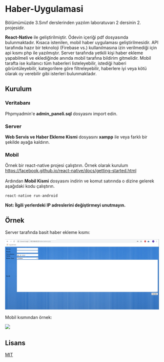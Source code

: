 ﻿# Haber-Uygulamasi
 
Bölümümüzde 3.Sınıf derslerinden yazılım laboratuvarı 2 dersinin 2. projesidir. 

**React-Native** ile geliştirilmiştir. Ödevin içeriği pdf dosyasında bulunmaktadır. Kısaca istenilen, mobil haber uygulaması geliştirilmesidir. API tarafında hazır bir teknoloji (Firebase vs.) kullanılmasına izin verilmediği için api kısmı php ile yazılmıştır. Server tarafında yetkili kişi haber ekleme yapabilmeli ve eklediğinde anında mobil tarafına bildirim gitmelidir. Mobil tarafta ise kullanıcı tüm haberleri listeleyebilir, istediği haberi görüntüleyebilir, kategorilere göre filtreleyebilir, haberlere iyi veya kötü olarak oy verebilir gibi isterleri bulunmaktadır.

## Kurulum
### Veritabanı
Phpmyadmin'e **admin_paneli.sql** dosyasını import edin. 

### Server
**Web Servis ve Haber Ekleme Kismi** dosyasını **xampp** ile veya farklı bir şekilde ayağa kaldırın.

### Mobil
Örnek bir react-native projesi çalıştırın. Örnek olarak kurulum https://facebook.github.io/react-native/docs/getting-started.html <br/><br/>
Ardından **Mobil Kismi** dosyasını indirin ve komut satırında o dizine gelerek aşağıdaki kodu çalıştırın.
```js
react-native run-android
```
**Not: İlgili yerlerdeki IP adreslerini değiştirmeyi unutmayın.** <br/>
## Örnek
Server tarafında basit haber ekleme kısmı:<br/>

![](Resim-Video/haberEkle.png)


Mobil kısmından örnek: <br/>

![](Resim-Video/mobil.gif)

## Lisans
[MIT](https://github.com/ridvankaplan/Haber-Uygulamasi/blob/master/LICENSE)
